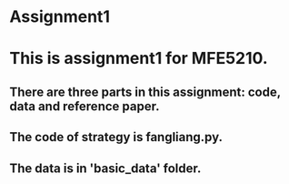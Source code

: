 # Assignment1
# This is assignment1 for MFE5210.
## There are three parts in this assignment: code, data and reference paper.
## The code of strategy is fangliang.py.
## The data is in 'basic_data' folder.
